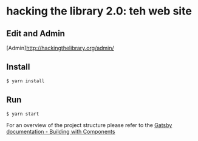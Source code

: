 # hacking the library 2.0: teh web site

## Edit and Admin

[Admin]http://hackingthelibrary.org/admin/

## Install

```bash
$ yarn install
```

## Run

```bash
$ yarn start
```

For an overview of the project structure please refer to the [Gatsby documentation - Building with Components](https://www.gatsbyjs.org/docs/building-with-components/)
